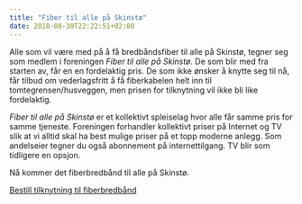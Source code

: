 ```yaml
---
title: "Fiber til alle på Skinstø"
date: 2018-08-30T22:22:51+02:00
---
```



Alle som vil være med på å få bredbåndsfiber til alle på Skinstø, tegner seg
som medlem i foreningen _Fiber til alle på Skinstø_. De som blir med fra starten
av, får en en fordelaktig pris. De som ikke ønsker å knytte seg til nå, får
tilbud om vederlagsfritt å få fiberkabelen helt inn til tomtegrensen/husveggen,
men prisen for tilknytning vil ikke bli like fordelaktig.

_Fiber til alle på Skinstø_ er et kollektivt spleiselag hvor alle får
samme pris for samme tjeneste. Foreningen forhandler kollektivt priser på
Internet og TV slik at vi alltid skal ha best mulige priser på et topp moderne
anlegg. Som andelseier tegner du også abonnement på internettilgang. TV blir
som tidligere en opsjon.

Nå kommer det fiberbredbånd til alle på Skinstø.

<a href="https://docs.google.com/forms/d/e/1FAIpQLSc531a9dCk4oJumySyEEjdyYxIBqFLyv8CWr1J5WwNaz4dJlQ/viewform?c=0&amp;w=1&amp;usp=mail_form_link">Bestill tilknytning til fiberbredbånd </a>

<!-- <a href="http://www.homenet.no/skinsto">Bestill Internet og TV fra HomeNet AS</a> -->

